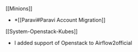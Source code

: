 [[Minions]]
* *[[Paravi#Paravi Account Migration]]

[[System-Openstack-Kubes]]
* I added support of Openstack to Airflow2official 
